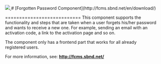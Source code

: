<a href="http://fcms.sbnd.net">
  <img src="http://fcms.sbnd.net/upload/logo.png">
</a>
# [Forgotten Password Component](http://fcms.sbnd.net/en/download/) 


===========================
This component supports the functionality and steps that are taken when a user forgets his/her password and wants to receive a new one. For example, sending an email with an activation code, a link to the activation page and so on. 

The component only has a frontend part that works for all already registered users.

For more information, see: **http://fcms.sbnd.net/**
